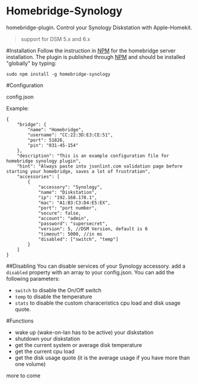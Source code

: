 # Homebridge-Synology
homebridge-plugin. Control your Synology Diskstation with Apple-Homekit.

> support for DSM 5.x and 6.x

#Installation
Follow the instruction in [NPM](https://www.npmjs.com/package/homebridge) for the homebridge server installation. The plugin is published through [NPM](https://www.npmjs.com/package/homebridge-synology) and should be installed "globally" by typing:

    sudo npm install -g homebridge-synology

#Configuration

config.json

Example:

    {
        "bridge": {
            "name": "Homebridge",
            "username": "CC:22:3D:E3:CE:51",
            "port": 51826,
            "pin": "031-45-154"
        },
        "description": "This is an example configuration file for homebridge synology plugin",
        "hint": "Always paste into jsonlint.com validation page before starting your homebridge, saves a lot of frustration",
        "accessories": [
            {
                "accessory": "Synology",
                "name": "Diskstation",
                "ip": "192.168.178.1",
                "mac": "A1:B3:C3:D4:E5:EX",
                "port": "port number",
                "secure": false,
                "account": "admin",
                "password": "supersecret",
                "version": 5, //DSM Version, default is 6
                "timeout": 5000, //in ms
                "disabled": ["switch", "temp"]
            }
        ]
    }

##Disabling
You can disable services of your Synology accessory. add a `disabled` property with an array to your config.json. You can add the following parameters:
- `switch` to disable the On/Off switch
- `temp` to disable the temperature
- `stats` to disable the custom characeristics cpu load and disk usage quote.

#Functions
- wake up (wake-on-lan has to be active) your diskstation
- shutdown your diskstation
- get the current system or average disk temperature
- get the current cpu load
- get the disk usage quote (it is the average usage if you have more than one volume)

more to come
